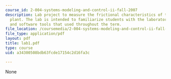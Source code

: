 ```yaml
---
course_id: 2-004-systems-modeling-and-control-ii-fall-2007
description: Lab project to measure the frictional characteristics of the rotational
  plant. The lab is intended to familiarize students with the laboratory equipment
  and software tools that used throughout the term.
file_location: /coursemedia/2-004-systems-modeling-and-control-ii-fall-2007/a34300508bdb63fcde17154c2d16fa3c_lab1.pdf
file_type: application/pdf
layout: pdf
title: lab1.pdf
type: course
uid: a34300508bdb63fcde17154c2d16fa3c

---
```

None
